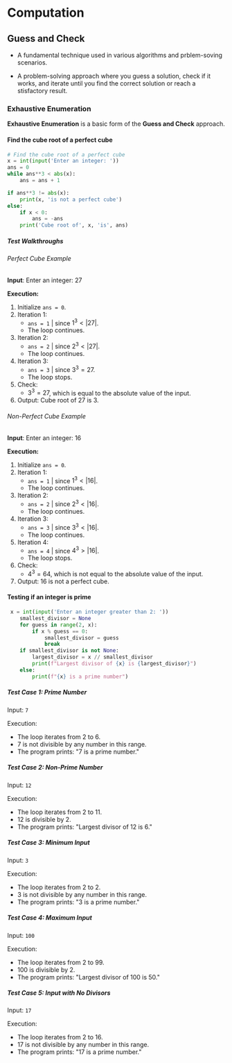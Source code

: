 # Computation

## Guess and Check

- A fundamental technique used in various algorithms and prblem-soving scenarios.

- A problem-solving approach where you guess a solution, check if it works,
and iterate until you find the correct solution or reach a stisfactory result.

### Exhaustive Enumeration

**Exhaustive Enumeration** is a basic form of the **Guess and Check** approach.

#### Find the cube root of a perfect cube

```python
# Find the cube root of a perfect cube
x = int(input('Enter an integer: '))
ans = 0
while ans**3 < abs(x):
    ans = ans + 1

if ans**3 != abs(x):
    print(x, 'is not a perfect cube')
else:
    if x < 0:
        ans = -ans
    print('Cube root of', x, 'is', ans)
```

##### Test Walkthroughs

###### Perfect Cube Example

**Input**: Enter an integer: 27

**Execution:**

1. Initialize `ans = 0`.
2. Iteration 1:
   - `ans = 1` | since $1^3 < |27|$.
   - The loop continues.
3. Iteration 2:
   - `ans = 2` | since $2^3 < |27|$.
   - The loop continues.
4. Iteration 3:
   - `ans = 3` | since $3^3 = 27$.
   - The loop stops.
5. Check:
   - $3^3 = 27$, which is equal to the absolute value of the input.
6. Output: Cube root of 27 is 3.

###### Non-Perfect Cube Example

**Input**: Enter an integer: 16

**Execution:**

1. Initialize `ans = 0`.
2. Iteration 1:
   - `ans = 1` | since $1^3 < |16|$.
   - The loop continues.
3. Iteration 2:
   - `ans = 2` | since $2^3 < |16|$.
   - The loop continues.
4. Iteration 3:
   - `ans = 3` | since $3^3 < |16|$.
   - The loop continues.
5. Iteration 4:
   - `ans = 4` | since $4^3 > |16|$.
   - The loop stops.
6. Check:
   - $4^3 = 64$, which is not equal to the absolute value of the input.
7. Output: 16 is not a perfect cube.

#### Testing if an integer is prime

```python
 x = int(input('Enter an integer greater than 2: '))
    smallest_divisor = None
    for guess in range(2, x):
        if x % guess == 0:
            smallest_divisor = guess
            break
    if smallest_divisor is not None:
        largest_divisor = x // smallest_divisor
        print(f"Largest divisor of {x} is {largest_divisor}")
    else:
        print(f"{x} is a prime number")
```

##### Test Case 1: Prime Number

Input: `7`

Execution:

- The loop iterates from 2 to 6.
- 7 is not divisible by any number in this range.
- The program prints: "7 is a prime number."

##### Test Case 2: Non-Prime Number

Input: `12`

Execution:

- The loop iterates from 2 to 11.
- 12 is divisible by 2.
- The program prints: "Largest divisor of 12 is 6."

##### Test Case 3: Minimum Input

Input: `3`

Execution:

- The loop iterates from 2 to 2.
- 3 is not divisible by any number in this range.
- The program prints: "3 is a prime number."

##### Test Case 4: Maximum Input

Input: `100`

Execution:

- The loop iterates from 2 to 99.
- 100 is divisible by 2.
- The program prints: "Largest divisor of 100 is 50."

##### Test Case 5: Input with No Divisors

Input: `17`

Execution:

- The loop iterates from 2 to 16.
- 17 is not divisible by any number in this range.
- The program prints: "17 is a prime number."
